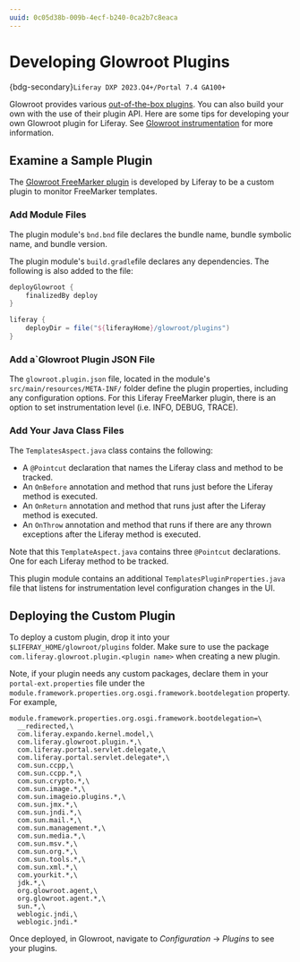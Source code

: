```yaml
---
uuid: 0c05d38b-009b-4ecf-b240-0ca2b7c8eaca
---
```


# Developing Glowroot Plugins

{bdg-secondary}`Liferay DXP 2023.Q4+/Portal 7.4 GA100+`

Glowroot provides various [out-of-the-box plugins](https://github.com/glowroot/glowroot/tree/main/agent/plugins). You can also build your own with the use of their plugin API. Here are some tips for developing your own Glowroot plugin for Liferay. See [Glowroot instrumentation](https://glowroot.org/instrumentation.html) for more information. 

## Examine a Sample Plugin

The [Glowroot FreeMarker plugin](https://github.com/liferay/liferay-portal/tree/master/modules/apps/glowroot/glowroot-plugin-freemarker) is developed by Liferay to be a custom plugin to monitor FreeMarker templates.

### Add Module Files

The plugin module's `bnd.bnd` file declares the bundle name, bundle symbolic name, and bundle version. 

The plugin module's `build.gradle`file declares any dependencies. The following is also added to the file:

```gradle
deployGlowroot {
	finalizedBy deploy
}

liferay {
	deployDir = file("${liferayHome}/glowroot/plugins")
}
```

### Add a`Glowroot Plugin JSON File

The `glowroot.plugin.json` file, located in the module's `src/main/resources/META-INF/` folder define the plugin properties, including any configuration options. For this Liferay FreeMarker plugin, there is an option to set instrumentation level (i.e. INFO, DEBUG, TRACE).

### Add Your Java Class Files

The `TemplatesAspect.java` class contains the following:

* A `@Pointcut` declaration that names the Liferay class and method to be tracked.
* An `OnBefore` annotation and method that runs just before the Liferay method is executed.
* An `OnReturn` annotation and method that runs just after the Liferay method is executed.
* An `OnThrow` annotation and method that runs if there are any thrown exceptions after the Liferay method is executed.

Note that this `TemplateAspect.java` contains three `@Pointcut` declarations. One for each Liferay method to be tracked.

This plugin module contains an additional `TemplatesPluginProperties.java` file that listens for instrumentation level configuration changes in the UI.

## Deploying the Custom Plugin

To deploy a custom plugin, drop it into your `$LIFERAY_HOME/glowroot/plugins` folder. Make sure to use the package `com.liferay.glowroot.plugin.<plugin name>` when creating a new plugin.

Note, if your plugin needs any custom packages, declare them in your `portal-ext.properties` file under the `module.framework.properties.org.osgi.framework.bootdelegation` property. For example,

```properties
module.framework.properties.org.osgi.framework.bootdelegation=\
  __redirected,\
  com.liferay.expando.kernel.model,\
  com.liferay.glowroot.plugin.*,\
  com.liferay.portal.servlet.delegate,\
  com.liferay.portal.servlet.delegate*,\
  com.sun.ccpp,\
  com.sun.ccpp.*,\
  com.sun.crypto.*,\
  com.sun.image.*,\
  com.sun.imageio.plugins.*,\
  com.sun.jmx.*,\
  com.sun.jndi.*,\
  com.sun.mail.*,\
  com.sun.management.*,\
  com.sun.media.*,\
  com.sun.msv.*,\
  com.sun.org.*,\
  com.sun.tools.*,\
  com.sun.xml.*,\
  com.yourkit.*,\
  jdk.*,\
  org.glowroot.agent,\
  org.glowroot.agent.*,\
  sun.*,\
  weblogic.jndi,\
  weblogic.jndi.*
```

Once deployed, in Glowroot, navigate to _Configuration_ &rarr; _Plugins_ to see your plugins.
